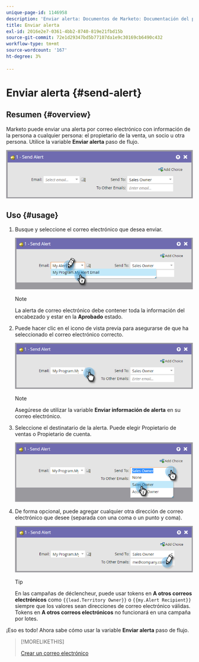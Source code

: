 ```yaml
---
unique-page-id: 1146958
description: 'Enviar alerta: Documentos de Marketo: Documentación del producto'
title: Enviar alerta
exl-id: 2016e2e7-0361-4bb2-8740-819e21fbd15b
source-git-commit: 72e1d29347bd5b77107da1e9c30169cb6490c432
workflow-type: tm+mt
source-wordcount: '167'
ht-degree: 3%

---
```


# Enviar alerta {#send-alert}

## Resumen {#overview}

Marketo puede enviar una alerta por correo electrónico con información de la persona a cualquier persona: el propietario de la venta, un socio u otra persona. Utilice la variable **Enviar alerta** paso de flujo.

![](assets/one-1.png)

## Uso {#usage}

1. Busque y seleccione el correo electrónico que desea enviar.

   ![](assets/two-1.png)

   >[!NOTE]
   >
   >La alerta de correo electrónico debe contener toda la información del encabezado y estar en la **Aprobado** estado.

1. Puede hacer clic en el icono de vista previa para asegurarse de que ha seleccionado el correo electrónico correcto.

   ![](assets/three-1.png)

   >[!NOTE]
   >
   >Asegúrese de utilizar la variable **Enviar información de alerta** en su correo electrónico.

1. Seleccione el destinatario de la alerta. Puede elegir Propietario de ventas o Propietario de cuenta.

   ![](assets/four-2.png)

1. De forma opcional, puede agregar cualquier otra dirección de correo electrónico que desee (separada con una coma o un punto y coma).

   ![](assets/five.png)

   >[!TIP]
   >
   >En las campañas de déclencheur, puede usar tokens en **A otros correos electrónicos** como `{{lead.Territory Owner}}` o `{{my.Alert Recipient}}` siempre que los valores sean direcciones de correo electrónico válidas. Tokens en **A otros correos electrónicos** no funcionará en una campaña por lotes.

¡Eso es todo! Ahora sabe cómo usar la variable **Enviar alerta** paso de flujo.

>[!MORELIKETHIS]
>
>[Crear un correo electrónico](/help/marketo/product-docs/email-marketing/general/creating-an-email/create-an-email.md)
